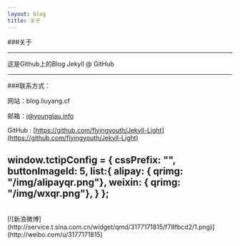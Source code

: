 ```yaml
---
layout: blog
title: 关于
---
```

	
###关于

----

这是Github上的Blog Jekyll @ GitHub

----

###联系方式：

网站：blog.liuyang.cf

邮箱：i@younglau.info	

GitHub : [https://github.com/flyingyouth/Jekyll-Light](https://github.com/flyingyouth/Jekyll-Light)

window.tctipConfig = {
			cssPrefix:  "",
			buttonImageId: 5,
			list:{
				alipay: { qrimg: "/img/alipayqr.png"},
				weixin: { qrimg: "/img/wxqr.png"},
			}
		};
	</script>
	<script src="/js/tctip.min.js"></script>
----
<br> 
[![新浪微博](http://service.t.sina.com.cn/widget/qmd/3177171815/f78fbcd2/1.png)](http://weibo.com/u/3177171815)
